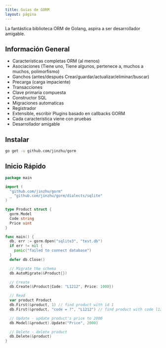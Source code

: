 ```yaml
---
title: Guías de GORM
layout: página
---
```


La fantástica biblioteca ORM de Golang, aspira a ser desarrollador amigable.

## Información General

* Características completas ORM (al menos)
* Asociaciones (Tiene uno, Tiene algunos, pertenece a, muchos a muchos, polimorfismo)
* Ganchos (antes/después Crear/guardar/actualizar/eliminar/buscar)
* Precarga (carga impaciente)
* Transacciones
* Clave primaria compuesta
* Constructor SQL
* Migraciones automaticas
* Registrador
* Extensible, escribir Plugins basado en callbacks GORM
* Cada característica viene con pruebas
* Desarrollador amigable

## Instalar

```sh
go get -u github.com/jinzhu/gorm
```

## Inicio Rápido

```go
package main

import (
  "github.com/jinzhu/gorm"
  _ "github.com/jinzhu/gorm/dialects/sqlite"
)

type Product struct {
  gorm.Model
  Code string
  Price uint
}

func main() {
  db, err := gorm.Open("sqlite3", "test.db")
  if err != nil {
    panic("failed to connect database")
  }
  defer db.Close()

  // Migrate the schema
  db.AutoMigrate(&Product{})

  // Create
  db.Create(&Product{Code: "L1212", Price: 1000})

  // Read
  var product Product
  db.First(&product, 1) // find product with id 1
  db.First(&product, "code = ?", "L1212") // find product with code l1212

  // Update - update product's price to 2000
  db.Model(&product).Update("Price", 2000)

  // Delete - delete product
  db.Delete(&product)
}
```
